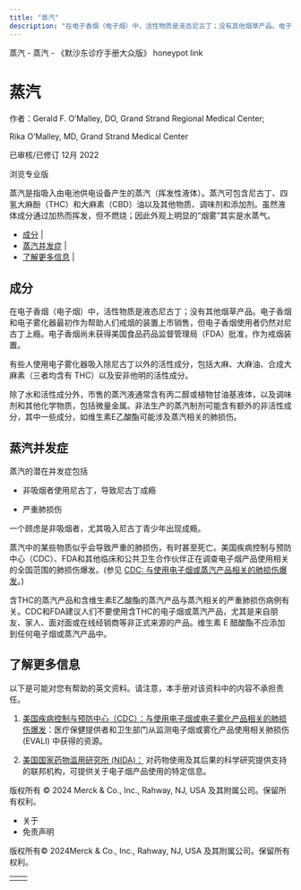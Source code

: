 ```yaml
---
title: "蒸汽"
description: "在电子香烟（电子烟）中，活性物质是液态尼古丁；没有其他烟草产品。电子香烟和电子雾化器最初作为帮助人们戒烟的装置上市销售，但电子香烟使用者仍然对尼古丁上瘾。电子香烟尚未获得美国食品药品监督管理局（FDA）批准，作为戒烟装置。"
---
```


﻿蒸汽 \- 蒸汽 \- 《默沙东诊疗手册大众版》 honeypot link

# 蒸汽

作者：Gerald F. O’Malley, DO, Grand Strand Regional Medical Center;

Rika O’Malley, MD, Grand Strand Medical Center

已审核/已修订 12月 2022

浏览专业版

蒸汽是指吸入由电池供电设备产生的蒸汽（挥发性液体）。蒸汽可包含尼古丁、四氢大麻酚（THC）和大麻素（CBD）油以及其他物质、调味剂和添加剂。虽然液体成分通过加热而挥发，但不燃烧；因此外观上明显的“烟雾”其实是水蒸气。

- [成分](#成分_v48768681_zh) \|
- [蒸汽并发症](#蒸汽并发症_v48768690_zh) \|
- [了解更多信息](#了解更多信息_v48768702_zh) \|

## 成分

在电子香烟（电子烟）中，活性物质是液态尼古丁；没有其他烟草产品。电子香烟和电子雾化器最初作为帮助人们戒烟的装置上市销售，但电子香烟使用者仍然对尼古丁上瘾。电子香烟尚未获得美国食品药品监督管理局（FDA）批准，作为戒烟装置。

有些人使用电子雾化器吸入除尼古丁以外的活性成分，包括大麻、大麻油、合成大麻素（三者均含有 THC）以及安非他明的活性成分。

除了水和活性成分外，市售的蒸汽液通常含有丙二醇或植物甘油基液体，以及调味剂和其他化学物质，包括微量金属。非法生产的蒸汽制剂可能含有额外的非活性成分，其中一些成分，如维生素E乙酸酯可能涉及蒸汽相关的肺损伤。

## 蒸汽并发症

蒸汽的潜在并发症包括

- 非吸烟者使用尼古丁，导致尼古丁成瘾

- 严重肺损伤


一个顾虑是非吸烟者，尤其吸入尼古丁青少年出现成瘾。

蒸汽中的某些物质似乎会导致严重的肺损伤，有时甚至死亡。美国疾病控制与预防中心（CDC）、FDA和其他临床和公共卫生合作伙伴正在调查电子烟产品使用相关的全国范围的肺损伤爆发。(参见 [CDC: 与使用电子烟或蒸汽产品相关的肺损伤爆发](https://www.cdc.gov/tobacco/basic_information/e-cigarettes/severe-lung-disease.html)。)

含THC的蒸汽产品和含维生素E乙酸酯的蒸汽产品与蒸汽相关的严重肺损伤病例有关。CDC和FDA建议人们不要使用含THC的电子烟或蒸汽产品，尤其是来自朋友、家人、面对面或在线经销商等非正式来源的产品。维生素 E 醋酸酯不应添加到任何电子烟或蒸汽产品中。

## 了解更多信息

以下是可能对您有帮助的英文资料。请注意，本手册对该资料中的内容不承担责任。

1. [美国疾病控制与预防中心（CDC）：与使用电子烟或电子雾化产品相关的肺损伤爆发](https://www.cdc.gov/tobacco/basic_information/e-cigarettes/severe-lung-disease.html)：医疗保健提供者和卫生部门从监测电子烟或雾化产品使用相关肺损伤 (EVALI) 中获得的资源。

2. [美国国家药物滥用研究所 (NIDA)：](https://www.drugabuse.gov/related-topics/vaping) 对药物使用及其后果的科学研究提供支持的联邦机构，可提供关于电子烟产品使用的特定信息。




版权所有 © 2024
Merck & Co., Inc., Rahway, NJ, USA 及其附属公司。保留所有权利。

- 关于
- 免责声明

版权所有© 2024Merck & Co., Inc., Rahway, NJ, USA 及其附属公司。保留所有权利。

|     |     |
| --- | --- |
|  |  |